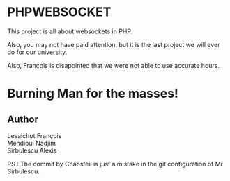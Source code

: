 PHPWEBSOCKET
============

This project is all about websockets in PHP.

Also, you may not have paid attention, but it is the last project we will ever do for our university.

Also, François is disapointed that we were not able to use accurate hours.

Burning Man for the masses!
==========================

Author  
------
Lesaichot  François  
Mehdioui   Nadjim  
Sirbulescu Alexis  

PS : The commit by Chaosteil is just a mistake in the git configuration of Mr Sirbulescu.
